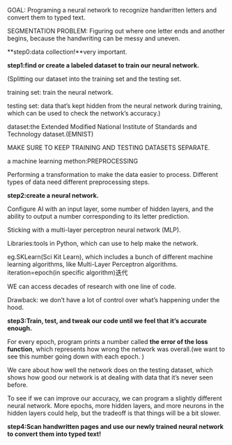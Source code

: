 GOAL: Programing a neural network to recognize handwritten letters and convert them to typed text. 

SEGMENTATION PROBLEM: Figuring out where one letter ends and another begins, because the handwriting can be messy and uneven. 

**step0:data collection!**very important.

**step1:find or create a labeled dataset to train our neural network.**

(Splitting our dataset into the training set and the testing set.

training set: train the neural network.

testing set: data that’s kept hidden from the neural network during training, which can be used to check the network’s accuracy.)

dataset:the Extended Modified National Institute of Standards and Technology dataset.(EMNIST)

MAKE SURE TO KEEP TRAINING AND TESTING DATASETS SEPARATE.

a machine learning methon:PREPROCESSING

Performing a transformation to make the data easier to process. Different types of data need different preprocessing steps.

**step2:create a neural network.**

Configure AI with an input layer, some number of hidden layers, and the ability to output a number corresponding to its letter prediction. 

Sticking with a multi-layer perceptron neural network (MLP).

Libraries:tools in Python, which can use to help make the network. 

eg.SKLearn(Sci Kit Learn), which includes a bunch of different machine learning algorithms, like Multi-Layer Perceptron algorithms.
iteration=epoch(in specific algorithm)迭代

WE can access decades of research with one line of code.

Drawback: we don’t have a lot of control over what’s happening under the hood. 

**step3:Train, test, and tweak our code until we feel that it’s accurate enough.** 

For every epoch, program prints a number called **the error of the loss function**, which represents how wrong the network was overall.(we want to see this number going down with each epoch. )

We care about how well the network does on the testing dataset, which shows how good our network is at dealing with data that it’s never seen before.

To see if we can improve our accuracy, we can program a slightly different neural network. More epochs, more hidden layers, and more neurons in the hidden layers could help, but the tradeoff is that things will be a bit slower.

**step4:Scan handwritten pages and use our newly trained neural network to convert them into typed text!**
